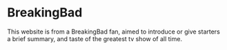 # BreakingBad
This website is from a BreakingBad fan, aimed to introduce or give starters a brief summary, and taste of the greatest tv show of all time.
